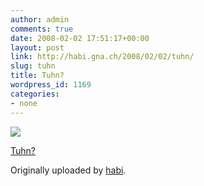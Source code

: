 ```yaml
---
author: admin
comments: true
date: 2008-02-02 17:51:17+00:00
layout: post
link: http://habi.gna.ch/2008/02/02/tuhn/
slug: tuhn
title: Tuhn?
wordpress_id: 1169
categories:
- none
---
```



 [![](http://farm3.static.flickr.com/2269/2237251548_0bb6f5580e_m.jpg)](http://www.flickr.com/photos/habi/2237251548/)
   

 
  [Tuhn?](http://www.flickr.com/photos/habi/2237251548/)
    

  Originally uploaded by [habi](http://www.flickr.com/people/habi/).
 




  

